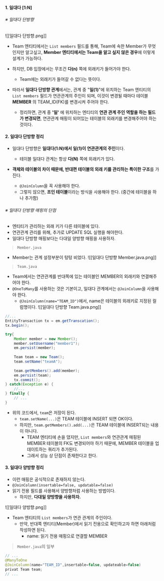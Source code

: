
#### 1. 일대다 [1:N]

###### ※ 일대다 단방향

![[일대다 단방향.png]]
- Team 엔티티에서는 `List members` 필드를 통해, Team에 속한 Member가 무엇인지만 알고싶고, **Member 엔티티에서는 Team을 알고 싶지 않은 경우**에 이렇게 설계가 가능하다.

- 하지만, DB 입장에서는 무조건 **다(n)** 쪽에 외래키가 들어가야 한다. 
	- Team에는 외래키가 들어갈 수 없다는 뜻이다.

- 따라서 **일대다 단방향 관계**에서는, 관계 중 "**일(1)**"에 위치하는 Team 엔티티의 `List members` 필드가 연관관계의 주인이 되며, 이것이 변경될 때마다 테이블 **MEMBER** 의 TEAM_ID(FK)를 변경시켜 주어야 한다.
	- 정리하면, 관계 중 **'일'** 에 위치하는 엔티티의 **연관 관계 주인 역할을 하는 필드가 변경되면**, 연관관계 매핑이 되어있는 테이블의 외래키를 변경해주어야 하는 것이다.


#### 2. 일대다 단방향 정리

- 일대다 단방향은 **일대다(1:N)에서 일(1)이 연관관계의 주인**이다.
	- 테이블 일대다 관계는 항상 **다(N)** 쪽에 외래키가 있다.

- **객체와 테이블의 차이 때문에, 반대편 테이블의 외래 키를 관리하는 특이한 구조**를 가진다.
	- `@JoinColumn`을 꼭 사용해야 한다.
	- 그렇지 않으면, **조인 테이블**이라는 방식을 사용해야 한다. (중간에 테이블을 하나 추가함)

###### ※ 일대다 단방향 매핑의 단점
- 엔티티가 관리하는 외래 키가 다른 테이블에 있다.
- 연관관계 관리를 위해, 추가로 UPDATE SQL 실행을 해야한다.
- 일대다 단방향 매핑보다는 다대일 양방향 매핑을 사용하자.

> `Member.java`
- Member는 관계 설정부분이 텅텅 비었다.
![[일대다 단방향 Member.java.png]]

> `Team.java`
- Team에서는 연관관계를 반대쪽에 있는 테이블인 MEMBER의 외래키와 연결해주어야 한다.
- `@OneToMany`를 사용하는 것은 기본이고, 일대다 관계에서는 `@JoinColumn`을 사용해야 한다.
	- `@JoinColumn(name="TEAM_ID")`에서, name은 테이블의 외래키로 지정된 컬럼명이다.
![[일대다 단방향 Team.java.png]]

```java
//...
EntityTransaction tx = em.getTranscation();
tx.begin();

try{
	Member member = new Member();
	member.setUsername("member1");
	em.persist(member);
	
	Team team = new Team();
	team.setName("teamA");
	
	team.getMembers().add(member);	
	em.persist(team);
	tx.commit();
} catch(Exception e) {
	//...
} finally {
	// ...
}
```
- 위의 코드에서, `team`은 저장이 된다.
	- `team.setName(...)`은 TEAM 테이블에 INSERT 되면 OK이다.
	- 하지만, `team.getMembers().add(...)`은 TEAM 테이블에 INSERT되는 내용이 아니다.
		- TEAM 엔티티에 손을 댔지만, `List members`와 연관관계 매핑된 MEMBER 테이블의 FK도 변경되어야 하기 때문에, MEMBER 테이블을 업데이트하는 쿼리가 추가된다.
		- 그래서 성능 상 단점이 존재한다고 한다.


#### 3. 일대다 양방향 정리

- 이런 매핑은 공식적으로 존재하지 않는다.
- `@JoinColumn(insertable=false, updatable=false)`
- 읽기 전용 필드를 사용해서 양방향처럼 사용하는 방법이다. 
	- 하지만, **다대일 양방향을 사용하자.**

![[일대다 양방향.png]]
- Team 엔티티의 `List members`가 연관 관계의 주인이다.
	- 만약, 반대쪽 엔티티(Member)에서 읽기 전용으로 확인하고자 하면 아래처럼 작성하면 된다.
		- name: 읽기 전용 매핑으로 연결할 MEMBER

> `Member.java`의 일부
```java
// ...
@ManyToOne
@JoinColumn(name="TEAM_ID",insertable=false, updateable=false)
privat Team team;
// ...
```